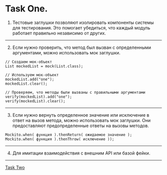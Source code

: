 #  Task One. 

1) Тестовые заглушки  позволяют изолировать компоненты системы для тестирования. Это помогает убедиться, что каждый модуль работает правильно независимо от других.  
___
2) Если нужно проверить, что метод был вызван с определенными аргументами, можно использовать мок заглушки.

```
// Создаем мок-объект
List mockedList = mock(List.class);

// Используем мок-объект
mockedList.add("one");
mockedList.clear();

// Проверяем, что методы были вызваны с правильными аргументами
verify(mockedList).add("one");   
verify(mockedList).clear();
```
___
3) Если нужно вернуть определенное значение или исключение в ответ на вызов метода, можно использовать мок заглушки. Они предоставляют предопределенные ответы на вызовы методов.   
```
Mockito.when( функция ).thenReturn( ожидаемое значение );
Mockito.when( функция ).thenThrow( исключение ));
```
___
4) Для имитации взаимодействия с внешним API или базой фейки.
___


[Task Two](https://github.com/ScherbakovM/unit-tests-four/blob/master/src/book_service/BookServiceTest.java)
